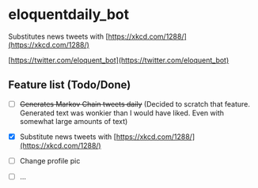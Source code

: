 # eloquentdaily_bot
Substitutes news tweets with [https://xkcd.com/1288/](https://xkcd.com/1288/)

[https://twitter.com/eloquent_bot](https://twitter.com/eloquent_bot)

## Feature list (Todo/Done)

- [ ]  <strike>Generates Markov Chain tweets daily</strike> (Decided to scratch that feature. Generated text was wonkier than I would have liked. Even with somewhat large amounts of text)

- [x] Substitute news tweets with [https://xkcd.com/1288/](https://xkcd.com/1288/)

- [ ] Change profile pic

- [ ] ...
